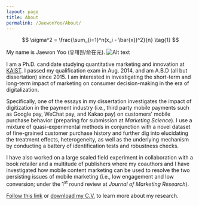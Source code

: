 ```yaml
---
layout: page
title: About
permalink: /JaewonYoo/About/
---
```


$$ \sigma^2 = \frac{\sum_{i=1}^n(x_i - \bar{x})^2}{n} \tag{1} $$



My name is Jaewon Yoo (유재원/俞在元). 
![Alt text](https://raw.githubusercontent.com/j1yoo4/j1yoo4.github.io/master/Jaewon%20Yoo_5.png?raw=true "Jaewon Yoo")

I am a Ph.D. candidate studying quantitative marketing and innovation at [KAIST](https://btm.kaist.ac.kr/en/). I passed my qualification exam in Aug. 2014, and am A.B.D (all but dissertation) since 2015. I am interested in investigating the short-term and long-term impact of marketing on consumer decision-making in the era of digitalization. 

Specifically, one of the essays in my dissertation investigates the impact of digitization in the payment industry (i.e., third party mobile payments such as Google pay, WeChat pay, and Kakao pay) on customers' mobile purchase behavior (preparing for submission at _Marketing Science_). I use a mixture of quasi-experimental methods in conjunction with a novel dataset of fine-grained customer purchase history and further dig into elucidating the treatment effects, heterogeneity, as well as the underlying mechanism by conducting a battery of identification tests and robustness checks.

I have also worked on a large scaled field experiment in collaboration with a book retailer and a multitude of publishers where my coauthors and I have investigated how mobile content marketing can be used to resolve the two persisting issues of mobile marketing (i.e., low engagement and low conversion; under the 1<sup>st</sup> round review at _Journal of Marketing Research_).

[Follow this link](https://j1yoo4.github.io/JaewonYoo/Research) or [download my C.V.](https://j1yoo4.github.io/JaewonYoo/C.V) to learn more about my research.
